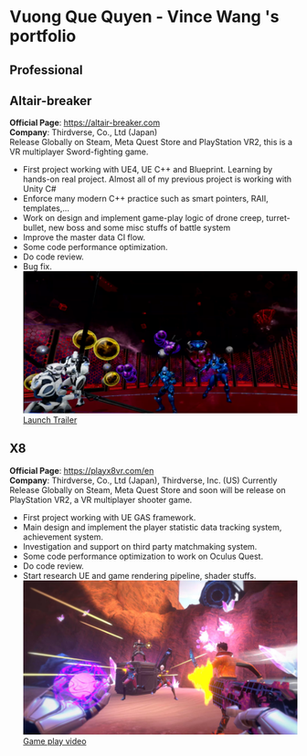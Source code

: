 # Vuong Que Quyen - Vince Wang 's portfolio

## Professional

## Altair-breaker
**Official Page**: https://altair-breaker.com  
**Company**: Thirdverse, Co., Ltd (Japan)  
Release Globally on Steam, Meta Quest Store and PlayStation VR2, this is a VR multiplayer Sword-fighting game.
+ First project working with UE4, UE C++ and Blueprint. Learning by hands-on real project. Almost all of my previous project is working with Unity C#
+ Enforce many modern C++ practice such as smart pointers, RAII, templates,...
+ Work on design and implement game-play logic of drone creep, turret-bullet, new boss and some misc stuffs of battle system
+ Improve the master data CI flow.
+ Some code performance optimization.
+ Do code review.
+ Bug fix.
![](portfolio%20resource/altair_breaker_drone.png)
[Launch Trailer](https://www.youtube.com/watch?v=MchyLijeVPw)

## X8
**Official Page**: https://playx8vr.com/en    
**Company**: Thirdverse, Co., Ltd (Japan), Thirdverse, Inc. (US)
Currently Release Globally on Steam, Meta Quest Store and soon will be release on PlayStation VR2, a VR multiplayer shooter game.
+ First project working with UE GAS framework.
+ Main design and implement the player statistic data tracking system, achievement system.
+ Investigation and support on third party matchmaking system. 
+ Some code performance optimization to work on Oculus Quest.
+ Do code review.
+ Start research UE and game rendering pipeline, shader stuffs.
![](portfolio%20resource/X8.png)
[Game play video](https://www.youtube.com/watch?v=kSWWR0EdHtY)